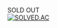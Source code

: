 SOLD OUT\
[![SOLVED.AC](http://mazassumnida.wtf/api/v2/generate_badge?boj=aflat)](https://solved.ac/profile/aflat)
